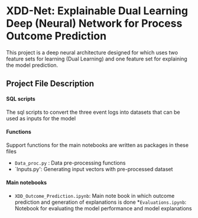# XDD-Net: Explainable Dual Learning Deep (Neural) Network for Process Outcome Prediction

This project is a deep neural architecture designed for which uses two feature sets for learning (Dual Learning) and one feature set for explaining the model prediction.

## Project File Description
#### SQL scripts
The sql scripts to convert the three event logs into datasets that can be used as inputs for the model
#### Functions
Support functions for the main notebooks are written as packages in these files
* `Data_proc.py` : Data pre-processing functions
* `Inputs.py': Generating input vectors with pre-processed dataset
#### Main notebooks
* `XDD_Outcome_Prediction.ipynb`: Main note book in which outcome prediction and generation of explanations is done
*`Evaluations.ipynb`: Notebook for evaluating the model performance and model explanations

